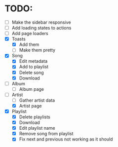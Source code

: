 # TODO:

 - [ ] Make the sidebar responsive
 - [ ] Add loading states to actions
 - [ ] Add page loaders
 - [x] Toasts
   - [x] Add them
   - [ ] Make them pretty
 - [x] Song
   - [x] Edit metadata
   - [x] Add to playlist
   - [x] Delete song
   - [x] Download
 - [ ] Album
   - [ ] Album page
 - [ ] Artist
   - [ ] Gather artist data
   - [x] Artist page
 - [x] Playlist
   - [x] Delete playlists
   - [x] Download
   - [x] Edit playlist name
   - [x] Remove song from playlist
   - [x] Fix next and previous not working as it should
